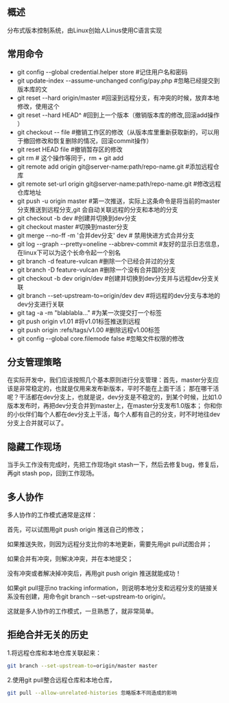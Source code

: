 ## 概述
分布式版本控制系统，由Linux创始人Linus使用C语言实现
<!--more-->

## 常用命令

* git config --global credential.helper store #记住用户名和密码
* git update-index --assume-unchanged config/pay.php #忽略已经提交到版本库的文
* git reset --hard origin/master #回滚到远程分支，有冲突的时候，放弃本地修改，使用这个
* git reset --hard HEAD^ #回到上一个版本（撤销版本库的修改,回滚add操作 ）
* git checkout -- file #撤销工作区的修改（从版本库里重新获取新的，可以用于撤回修改和恢复删除的情况，回滚commit操作）
* git reset HEAD file #撤销暂存区的修改
* git rm # 这个操作等同于，rm + git add 
* git remote add origin git@server-name:path/repo-name.git #添加远程仓库
* git remote set-url origin git@server-name:path/repo-name.git #修改远程仓库地址
* git push -u origin master #第一次推送，实际上这条命令是将当前的master分支推送到远程分支,git 会自动关联远程的分支和本地的分支
* git checkout -b dev #创建并切换到dev分支
* git checkout master #切换到master分支
* git merge --no-ff -m '合并dev分支' dev # 禁用快进方式合并分支
* git log --graph --pretty=oneline --abbrev-commit #友好的显示日志信息，在linux下可以为这个长命令起一个别名
* git branch -d feature-vulcan #删除一个已经合并过的分支
* git branch -D feature-vulcan #删除一个没有合并国的分支
* git checkout -b dev origin/dev #创建并切换到dev分支并与远程dev分支关联
* git branch --set-upstream-to=origin/dev dev #将远程的dev分支与本地的dev分支进行关联
* git tag -a <tagname> -m "blablabla..." #为某一次提交打一个标签
* git push origin v1.01 #将v1.01标签推送到远程
* git push origin :refs/tags/v1.00  #删除远程v1.00标签
* git config --global core.filemode false #忽略文件权限的修改

## 分支管理策略 
在实际开发中，我们应该按照几个基本原则进行分支管理：首先，master分支应该是非常稳定的，也就是仅用来发布新版本，平时不能在上面干活；
那在哪干活呢？干活都在dev分支上，也就是说，dev分支是不稳定的，到某个时候，比如1.0版本发布时，再把dev分支合并到master上，在master分支发布1.0版本；
你和你的小伙伴们每个人都在dev分支上干活，每个人都有自己的分支，时不时地往dev分支上合并就可以了。

## 隐藏工作现场 
当手头工作没有完成时，先把工作现场git stash一下，然后去修复bug，修复后，再git stash pop，回到工作现场。

## 多人协作
多人协作的工作模式通常是这样：

首先，可以试图用git push origin <branch-name>推送自己的修改；

如果推送失败，则因为远程分支比你的本地更新，需要先用git pull试图合并；

如果合并有冲突，则解决冲突，并在本地提交；

没有冲突或者解决掉冲突后，再用git push origin <branch-name>推送就能成功！

如果git pull提示no tracking information，则说明本地分支和远程分支的链接关系没有创建，用命令git branch --set-upstream-to <branch-name> origin/<branch-name>。

这就是多人协作的工作模式，一旦熟悉了，就非常简单。


## 拒绝合并无关的历史
1.将远程仓库和本地仓库关联起来：

```bash
git branch --set-upstream-to=origin/master master
```

2.使用git pull整合远程仓库和本地仓库，
```bash
git pull --allow-unrelated-histories 忽略版本不同造成的影响
```
